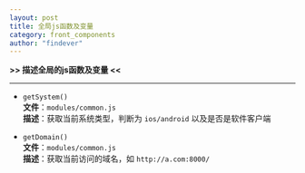 ```yaml
---
layout: post
title: 全局js函数及变量
category: front_components
author: "findever"
---
```


__>> 描述全局的js函数及变量  <<__
<!--more-->
-------------------------------------
* `getSystem()`  
	__文件__：`modules/common.js`  
	__描述__：获取当前系统类型，判断为 `ios/android` 以及是否是软件客户端

* `getDomain()`  
	__文件__：`modules/common.js`  
	__描述__：获取当前访问的域名，如 `http://a.com:8000/`
